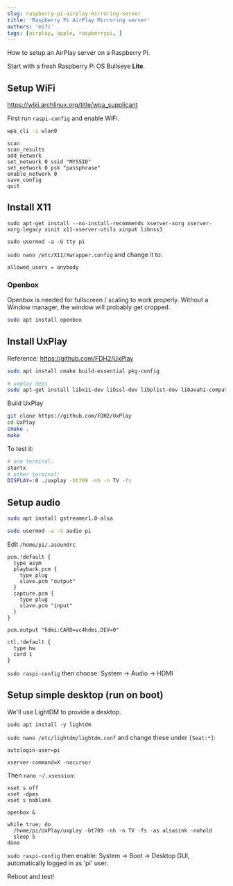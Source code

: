 ```yaml
---
slug: raspberry-pi-airplay-mirroring-server
title: 'Raspberry Pi AirPlay Mirroring server'
authors: 'mifi'
tags: [airplay, apple, raspberrypi, ]
---
```


How to setup an AirPlay server on a Raspberry Pi.

<!--truncate-->

Start with a fresh Raspberry Pi OS Bullseye **Lite**.

## Setup WiFi

https://wiki.archlinux.org/title/wpa_supplicant

First run `raspi-config` and enable WiFi.

```bash
wpa_cli -i wlan0
```

```
scan
scan_results
add_network
set_network 0 ssid "MYSSID"
set_network 0 psk "passphrase"
enable_network 0
save_config
quit
```

## Install X11

```
sudo apt-get install --no-install-recommends xserver-xorg xserver-xorg-legacy xinit x11-xserver-utils xinput libnss3
```

```
sudo usermod -a -G tty pi
```

`sudo nano /etc/X11/Xwrapper.config` and change it to:

```
allowed_users = anybody
```

### Openbox

Openbox is needed for fullscreen / scaling to work properly. Without a Window manager, the window will probably get cropped.

```bash
sudo apt install openbox
```

## Install UxPlay

Reference: https://github.com/FDH2/UxPlay

```bash
sudo apt install cmake build-essential pkg-config

# uxplay deps
sudo apt-get install libx11-dev libssl-dev libplist-dev libavahi-compat-libdnssd-dev libgstreamer1.0-dev libgstreamer-plugins-base1.0-dev gstreamer1.0-plugins-base gstreamer1.0-libav gstreamer1.0-plugins-good gstreamer1.0-plugins-bad
```

Build UxPlay
```bash
git clone https://github.com/FDH2/UxPlay
cd UxPlay
cmake .
make
```

To test it:
```bash
# one terminal:
startx
# other terminal:
DISPLAY=:0 ./uxplay -bt709 -nh -n TV -fs
```

## Setup audio

```bash
sudo apt install gstreamer1.0-alsa
```

```bash
sudo usermod -a -G audio pi
```

Edit `/home/pi/.asoundrc`

```
pcm.!default {
  type asym
  playback.pcm {
    type plug
    slave.pcm "output"
  }
  capture.pcm {
    type plug
    slave.pcm "input"
  }
}

pcm.output "hdmi:CARD=vc4hdmi,DEV=0"

ctl.!default {
  type hw
  card 1
}
```

`sudo raspi-config` then choose: System -> Audio -> HDMI

## Setup simple desktop (run on boot)

We'll use LightDM to provide a desktop.

```
sudo apt install -y lightdm
```

`sudo nano /etc/lightdm/lightdm.conf` and change these under `[Seat:*]`:

```
autologin-user=pi
```

```
xserver-command=X -nocursor
```

Then `nano ~/.xsession`:

```
xset s off
xset -dpms
xset s noblank

openbox &

while true; do
  /home/pi/UxPlay/uxplay -bt709 -nh -n TV -fs -as alsasink -nohold
  sleep 5
done
```

`sudo raspi-config` then enable: System -> Boot -> Desktop GUI, automatically logged in as 'pi' user.

Reboot and test!

